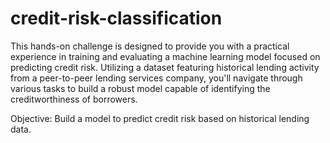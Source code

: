 # credit-risk-classification

This hands-on challenge is designed to provide you with a practical experience in training and evaluating a machine learning model focused on predicting credit risk. Utilizing a dataset featuring historical lending activity from a peer-to-peer lending services company, you'll navigate through various tasks to build a robust model capable of identifying the creditworthiness of borrowers.

Objective: Build a model to predict credit risk based on historical lending data.
